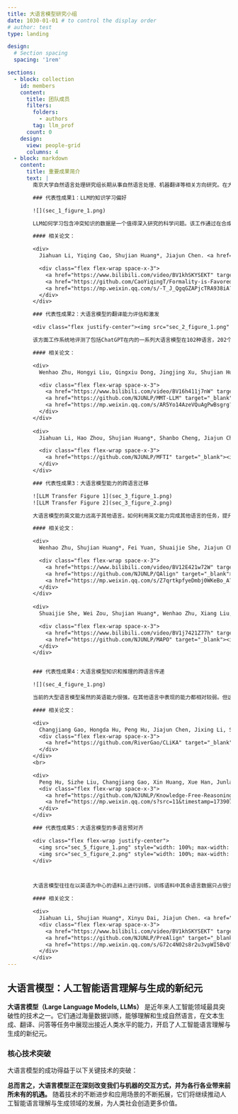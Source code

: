 ```yaml
---
title: 大语言模型研究小组
date: 1030-01-01 # to control the display order
# author: test
type: landing

design:
  # Section spacing
  spacing: '1rem'

sections:
  - block: collection
    id: members
    content:
      title: 团队成员
      filters:
        folders:
          - authors
        tag: llm_prof
      count: 0
    design:
      view: people-grid
      columns: 4
  - block: markdown
    content:
      title: 重要成果简介
      text: |
        南京大学自然语言处理研究组长期从事自然语言处理、机器翻译等相关方向研究。在大模型时代，主要关注模型的知识、推理和多语言能力等方面的提升，开展了大语言模型的知识学习，大语言模型的翻译能力评估和激发、大语言模型能力的跨语言迁移以及多语言知识能力对齐等研究。

        ### 代表性成果1：LLM的知识学习偏好

        ![](sec_1_figure_1.png)

        LLM如何学习包含冲突知识的数据是一个值得深入研究的科学问题。该工作通过在合成知识上的实验，揭示了大语言模型面临冲突知识时，更加倾向于偏好正式的、拼写正确的文本。进一步分析发现，包含特定特征的文本与其他数据的一致性程度是决定模型学习偏好程度的关键因素。一致性越高，模型对该特征的偏好越强。通过调整不同特征的知识一致性程度，我们可以为模型注入新的知识学习偏好，并可以消除甚至反转模型中现存的偏好。该工作获得EMNLP2024 Outstanding Paper Award。

        #### 相关论文：

        <div>
          Jiahuan Li, Yiqing Cao, Shujian Huang*, Jiajun Chen. <a href="https://aclanthology.org/2024.emnlp-main.304v3.pdf">Formality is Favored: Unraveling the Learning Preferences of Large Language Models on Data with Conflicting Knowledge</a>. EMNLP2024.

          <div class="flex flex-wrap space-x-3">
            <a href="https://www.bilibili.com/video/BV1khSKYSEKT" target="_blank"><img src="/images/bilibili.svg" class="inline-block" style="height: 1.5em"></img></a>
            <a href="https://github.com/CaoYiqingT/Formality-is-Favored" target="_blank"><img src="/images/github.svg" class="inline-block" style="height: 1.5em"></img></a>
            <a href="https://mp.weixin.qq.com/s/-T_J_QgqGZAPjcTRA938iA?token=36930520&lang=zh_CN" target="_blank"><img src="/images/wechat.svg" class="inline-block" style="height: 1.6em"></img></a>
          </div>
        </div>

        ### 代表性成果2：大语言模型的翻译能力评估和激发

        <div class="flex justify-center"><img src="sec_2_figure_1.png" style="max-width: 500px; width: 100%"/></div>

        该方面工作系统地评测了包括ChatGPT在内的一系列大语言模型在102种语言，202个以英文为核心的翻译方向上的多语言机器翻译能力，探究了使用大语言模型进行多语言机器翻译的优势与挑战。研究发现：即使是最强的大语言模型（ChatGPT），仍然在83.33%的翻译方向上落后于强大的有监督基线模型（NLLB）。经过进一步的分析实验，我们发现在机器翻译任务上，大语言模型展现出了一些新的工作模式。为后续大语言模型和机器翻译、多语言相关研究探索了方向。该工作两年内Google scholar被引293次。该研究还探索了基于多语言指令学习激发大语言模型翻译能力的可行性，并在能力激发的原理和泛化性等方面进行了探索。

        #### 相关论文：

        <div>
          Wenhao Zhu, Hongyi Liu, Qingxiu Dong, Jingjing Xu, Shujian Huang*, Lingpeng Kong, Jiajun Chen, Lei Li. <a href="https://aclanthology.org/2024.findings-naacl.176.pdf"> Multilingual Machine Translation with Large Language Models: Empirical Results and Analysis. </a> Findings of NAACL 2024.

          <div class="flex flex-wrap space-x-3">
            <a href="https://www.bilibili.com/video/BV16h411j7nW" target="_blank"><img src="/images/bilibili.svg" class="inline-block" style="height: 1.5em"></img></a>
            <a href="https://github.com/NJUNLP/MMT-LLM" target="_blank"><img src="/images/github.svg" class="inline-block" style="height: 1.5em"></img></a>
            <a href="https://mp.weixin.qq.com/s/AR5Yo14AzeVQuAgPwBsgrg?token=36930520&lang=zh_CN" target="_blank"><img src="/images/wechat.svg" class="inline-block" style="height: 1.6em"></img></a>
          </div>
        </div>
        
        <div>
          Jiahuan Li, Hao Zhou, Shujian Huang*, Shanbo Cheng, Jiajun Chen. <a href="https://direct.mit.edu/tacl/article-pdf/doi/10.1162/tacl_a_00655/2367429/tacl_a_00655.pdf"> Eliciting the Translation Ability of Large Language Models via Multilingual Finetuning with Translation Instructions. </a> TACL 2024.

          <div class="flex flex-wrap space-x-3">
            <a href="https://github.com/NJUNLP/MFTI" target="_blank"><img src="/images/github.svg" class="inline-block" style="height: 1.5em"></img></a>
          </div>
        </div>

        ### 代表性成果3：大语言模型能力的跨语言迁移

        ![LLM Transfer Figure 1](sec_3_figure_1.png)
        ![LLM Transfer Figure 2](sec_3_figure_2.png)

        大语言模型的英文能力远高于其他语言。如何利用英文能力完成其他语言的任务，提升大语言模型在其他语言上的表现是一大挑战。我们尝试利用英文完成其他语言的任务（QAlign） 或者利用英文教会其他语言完成任务（MAPO），结果显示非英语可以取得大幅提升，缩小与英文差距。该工作受到Meta FAIR关注，在4月和11月的论文中引用我们的工作作为多语言偏好优化的代表工作。

        #### 相关论文：

        <div>
          Wenhao Zhu, Shujian Huang*, Fei Yuan, Shuaijie She, Jiajun Chen, Alexandra Birch. <a href="https://aclanthology.org/2024.findings-acl.498.pdf"> Question Translation Training for Better Multilingual Reasoning. </a> Findings of ACL 2024.

          <div class="flex flex-wrap space-x-3">
            <a href="https://www.bilibili.com/video/BV12E421w72W" target="_blank"><img src="/images/bilibili.svg" class="inline-block" style="height: 1.5em"></img></a>
            <a href="https://github.com/NJUNLP/QAlign" target="_blank"><img src="/images/github.svg" class="inline-block" style="height: 1.5em"></img></a>
            <a href="https://mp.weixin.qq.com/s/Z7qrtkpfyeDmbj0WKeBo_A?token=36930520&lang=zh_CN" target="_blank"><img src="/images/wechat.svg" class="inline-block" style="height: 1.6em"></img></a>
          </div>
        </div>
        
        <div>
          Shuaijie She, Wei Zou, Shujian Huang*, Wenhao Zhu, Xiang Liu, Xiang Geng, Jiajun Chen. <a href="https://aclanthology.org/2024.acl-long.539.pdf"> MAPO: Advancing Multilingual Reasoning through Multilingual Alignment-as-Preference Optimization. </a> ACL 2024.

          <div class="flex flex-wrap space-x-3">
            <a href="https://www.bilibili.com/video/BV1j7421Z77h" target="_blank"><img src="/images/bilibili.svg" class="inline-block" style="height: 1.5em"></img></a>
            <a href="https://github.com/NJUNLP/MAPO" target="_blank"><img src="/images/github.svg" class="inline-block" style="height: 1.5em"></img></a>
          </div>
        </div>


        ### 代表性成果4：大语言模型知识和推理的跨语言传递

        ![](sec_4_figure_1.png)

        当前的大型语言模型虽然的英语能力很强，在其他语言中表现的能力都相对较弱。但这些语言的能力与英文是否尊在跨语言传递关系尚不明确。该方面研究提出了一个系统框架CLiKA来评估LLM在性能、一致性和传导性方面的跨语言知识对齐，探讨了多语言预训练和指令调优对对齐程度的影响。研究发现：所有测试的LLM的整体跨语言知识对齐，尤其是在传导性层面，都不令人满意，多语言预训练和指令调优都不能显著提高跨语言知识传导性。该方面研究还进一步关注了推理类问题的化语言传递。研究发现：知识检索是影响推理能力跨语言传递的重要原因；现有大模型大多能进行知识无关推理的跨语言迁移，而在推理涉及模型自身包含的知识时，迁移能力受到验证影响。进一步探索大语言模型能力的跨语言传递将为探索更加公平的大语言模型研究和应用带来可能。

        #### 相关论文：

        <div>
          Changjiang Gao, Hongda Hu, Peng Hu, Jiajun Chen, Jixing Li, Shujian Huang*. <a href="https://aclanthology.org/2024.naacl-long.339.pdf">Multilingual Pretraining and Instruction Tuning Improve Cross-Lingual Knowledge Alignment, But Only Shallowly.</a> NAACL2024.
          <div class="flex flex-wrap space-x-3">
            <a href="https://github.com/RiverGao/CLiKA" target="_blank"><img src="/images/github.svg" class="inline-block" style="height: 1.5em"></img></a>
          </div>
        </div>
        <br>

        <div>
          Peng Hu, Sizhe Liu, Changjiang Gao, Xin Huang, Xue Han, Junlan Feng, Chao Deng, Shujian Huang*. <a href="https://arxiv.org/pdf/2406.16655">Large Language Models Are Cross-Lingual Knowledge-Free Reasoners.</a> NAACL 2025.
          <div class="flex flex-wrap space-x-3">
            <a href="https://github.com/NJUNLP/Knowledge-Free-Reasoning" target="_blank"><img src="/images/github.svg" class="inline-block" style="height: 1.5em"></img></a>
            <a href="https://mp.weixin.qq.com/s?src=11&timestamp=1739071318&ver=5801&signature=VDex2DZdFia0F1gYOIEgTa8GVLBDWBbvxJxnE0NC2QNud3d8EI-g0ow10-DLlo8VOQYIjgfnVKdFLk318bLZ1erqgQl*MwZMsQi3xpj3F5qUGzIoLzNHphfx80b144T2&new=1" target="_blank"><img src="/images/wechat.svg" class="inline-block" style="height: 1.6em"></img></a>
          </div>
        </div>

        ### 代表性成果5：大语言模型的多语言预对齐

        <div class="flex flex-wrap justify-center">
          <img src="sec_5_figure_1.png" style="width: 100%; max-width: 450px; object-fit: contain;"/>
          <img src="sec_5_figure_2.png" style="width: 100%; max-width: 450px; object-fit: contain;"/>
        </div>



        大语言模型往往在以英语为中心的语料上进行训练，训练语料中其余语言数据只占很少的比例。尽管如此，现有的LLM仍然展现出了一定的多语言性能。这是因为LLM执行多语言任务的能力与模型多语言对齐能力（为平行文本生成相似的表示）正相关，而近来的研究表明，LLM可以自发形成一定程度的多语言对齐。然而，这种自发形成的对齐能力仍然相对较弱，这导致模型在跨语言知识检索和跨语言行为一致上仍然存在较大问题。该工作提出了预对齐（PreAlign）框架，通过将对齐建立的阶段提前到预训练之前，来更好地实现跨语言的迁移效果。为训练更加语言通用的大语言模型提供了一种可行方案。

        #### 相关论文：

        <div>
          Jiahuan Li, Shujian Huang*, Xinyu Dai, Jiajun Chen. <a href="https://aclanthology.org/2024.emnlp-main.572v3.pdf">PreAlign: Boosting Cross-Lingual Transfer by Early Establishment of Multilingual Alignment.</a> EMNLP2024.
          <div class="flex flex-wrap space-x-3">
            <a href="https://www.bilibili.com/video/BV1khSKYSEKT" target="_blank"><img src="/images/bilibili.svg" class="inline-block" style="height: 1.5em"></img></a>
            <a href="https://github.com/NJUNLP/PreAlign" target="_blank"><img src="/images/github.svg" class="inline-block" style="height: 1.5em"></img></a>
            <a href="https://mp.weixin.qq.com/s/G72c4N02s8r2u3vpWI5BvQ?token=36930520&lang=zh_CN" target="_blank"><img src="/images/wechat.svg" class="inline-block" style="height: 1.6em"></img></a>
          </div>
        </div>
---
```


## 大语言模型：人工智能语言理解与生成的新纪元

**大语言模型（Large Language Models, LLMs）** 是近年来人工智能领域最具突破性的技术之一。它们通过海量数据训练，能够理解和生成自然语言，在文本生成、翻译、问答等任务中展现出接近人类水平的能力，开启了人工智能语言理解与生成的新纪元。

### 核心技术突破

大语言模型的成功得益于以下关键技术的突破：

**总而言之，大语言模型正在深刻改变我们与机器的交互方式，并为各行各业带来前所未有的机遇。** 随着技术的不断进步和应用场景的不断拓展，它们将继续推动人工智能语言理解与生成领域的发展，为人类社会创造更多价值。